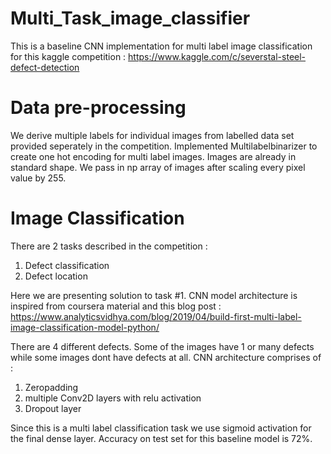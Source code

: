 # Multi_Task_image_classifier
This is a baseline CNN implementation for multi label image classification for this kaggle competition : https://www.kaggle.com/c/severstal-steel-defect-detection 

# Data pre-processing 

We derive multiple labels for individual images from labelled data set provided seperately in the competition. 
Implemented Multilabelbinarizer to create one hot encoding for multi label images.
Images are already in standard shape. We pass in np array of images after scaling every pixel value by 255. 

# Image Classification
There are 2 tasks described in the competition : 
1. Defect classification
2. Defect location

Here we are presenting solution to task #1. CNN model architecture is inspired from coursera material and this blog post : 
https://www.analyticsvidhya.com/blog/2019/04/build-first-multi-label-image-classification-model-python/

There are 4 different defects. Some of the images have 1 or many defects while some images dont have defects at all. 
CNN architecture comprises of :
1. Zeropadding
2. multiple Conv2D layers with relu activation
3. Dropout layer

Since this is a multi label classification task we use sigmoid activation for the final dense layer. 
Accuracy on test set for this baseline model is 72%.


